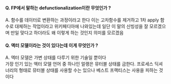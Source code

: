 #### Q. FP에서 말하는 defunctionalization이란 무엇인가 ?

A. 함수를 데이터로 변환하는 과정이라고 한다
이는 고차함수를 제거하고 1차 apply 함수로 대체하는 작업이라고 위키페디아에 나와있는데 일단 이 말의 신빙성을 잘 모르겠으며 만일 맞다고 하더라도 왜 이렇게 하는 것인지 의미를 모르겠음


#### Q. 액터 모델이라는 것이 있다는데 이게 무엇인가 ?

A. 엑터 모델은 가변 상태를 다루기 위한 기술일 뿐이다\
가장 인기 있는 액터 모델 언어 중 하나인 얼랭은 뮤터블 상태를 금한다. 프로세스 딕셔너리의 형태로 뮤터블 상태를 사용할 수는 있으나 베스트 프랙티스는 사용을 피하는 것이다